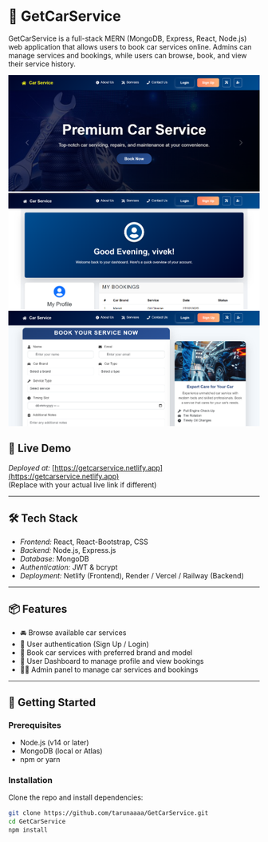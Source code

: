 # 🚗 GetCarService

GetCarService is a full-stack MERN (MongoDB, Express, React, Node.js) web application that allows users to book car services online. Admins can manage services and bookings, while users can browse, book, and view their service history.

![Home Page Screenshot](screenshots/Home.png)
![User Dashboard Screenshot](screenshots/User.png)
![Booking Page Screenshot](screenshots/Booking.png)

## 🔗 Live Demo

*Deployed at:* [https://getcarservice.netlify.app](https://getcarservice.netlify.app)  
(Replace with your actual live link if different)

---

## 🛠 Tech Stack

- *Frontend:* React, React-Bootstrap, CSS
- *Backend:* Node.js, Express.js
- *Database:* MongoDB
- *Authentication:* JWT & bcrypt
- *Deployment:* Netlify (Frontend), Render / Vercel / Railway (Backend)

---

## 📦 Features

- 🚘 Browse available car services
- 🔐 User authentication (Sign Up / Login)
- 📅 Book car services with preferred brand and model
- 👤 User Dashboard to manage profile and view bookings
- 🧑‍💼 Admin panel to manage car services and bookings

---

## 🚀 Getting Started

### Prerequisites

- Node.js (v14 or later)
- MongoDB (local or Atlas)
- npm or yarn

### Installation

Clone the repo and install dependencies:

```bash
git clone https://github.com/tarunaaaa/GetCarService.git
cd GetCarService
npm install